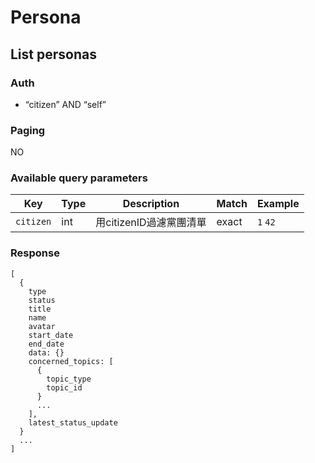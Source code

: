 # Persona

## List personas

### Auth
- “citizen” AND “self”

### Paging
NO

### Available query parameters

| Key | Type | Description | Match | Example |
| --- | --- | --- | --- | --- |
| `citizen` | int | 用citizenID過濾黨團清單 | exact | `1` `42` |

### Response
```
[
  {
    type
    status
    title
    name
    avatar
    start_date
    end_date
    data: {}
    concerned_topics: [
      {
        topic_type
        topic_id
      }
      ...
    ],
    latest_status_update
  }
  ...
]
